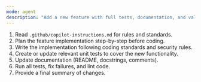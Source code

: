 ```yaml
---
mode: agent
description: "Add a new feature with full tests, documentation, and validation."
---
```


1. Read `.github/copilot-instructions.md` for rules and standards.
2. Plan the feature implementation step-by-step before coding.
3. Write the implementation following coding standards and security rules.
4. Create or update relevant unit tests to cover the new functionality.
5. Update documentation (README, docstrings, comments).
6. Run all tests, fix failures, and lint code.
7. Provide a final summary of changes.
